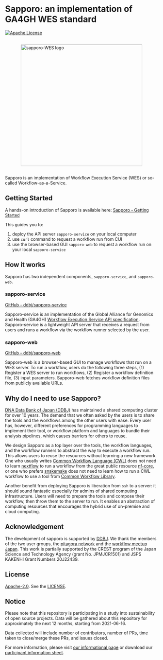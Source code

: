 # Sapporo: an implementation of GA4GH WES standard

[![Apache License](https://img.shields.io/badge/license-Apache%202.0-orange.svg?style=flat&color=important)](http://www.apache.org/licenses/LICENSE-2.0)

<img src="https://raw.githubusercontent.com/sapporo-wes/sapporo/main/logo/sapporo-WES.svg" width="400" style="display: block; margin-left: auto; margin-right: auto; margin-top: 30px; margin-bottom: 30px;" alt="sapporo-WES logo">

Sapporo is an implementation of Workflow Execution Service (WES) or so-called Workflow-as-a-Service.

## Getting Started

A hands-on introduction of Sapporo is available here: [Sapporo - Getting Started](https://github.com/sapporo-wes/sapporo/blob/main/docs/GettingStarted.md)

This guides you to:

1. deploy the API server `sapporo-service` on your local computer
1. use `curl` command to request a workflow run from CUI
1. use the browser-based GUI `sapporo-web` to request a workflow run on your local `sapporo-service`

## How it works

Sapporo has two independent components, `sapporo-service`, and `sapporo-web`.

### sapporo-service

[GitHub - ddbj/sapporo-service](https://github.com/sapporo-wes/sapporo-service)

Sapporo-service is an implementation of the Global Alliance for Genomics and Health (GA4GH) [Workflow Execution Service API specification](https://ga4gh.github.io/workflow-execution-service-schemas/docs/). Sapporo-service is a lightweight API server that receives a request from users and runs a workflow via the workflow runner selected by the user.

### sapporo-web

[GitHub - ddbj/sapporo-web](https://github.com/sapporo-wes/sapporo-web)

Sapporo-web is a browser-based GUI to manage workflows that run on a WES server. To run a workflow, users do the following three steps, (1) Register a WES server to run workflows, (2) Register a workflow definition file, (3) input parameters. Sapporo-web fetches workflow definition files from publicly available URLs.

## Why do I need to use Sapporo?

[DNA Data Bank of Japan (DDBJ)](https://ddbj.nig.ac.jp) has maintained a shared computing cluster for over 10 years. The demand that we often asked by the users is to share the tools and the workflows among the other users with ease. Every user has, however, different preferences for programming languages to implement their tool, or workflow platform and languages to bundle their analysis pipelines, which causes barriers for others to reuse.

We design Sapporo as a top layer over the tools, the workflow languages, and the workflow runners to abstract the way to execute a workflow run. This allows users to reuse the resources without learning a new framework. One who usually writes [Common Workflow Language (CWL)](https://commonwl.org) does not need to learn [nextflow](https://nextflow.io) to run a workflow from the great public resource [nf-core](https://nf-co.re), or one who prefers [snakemake](https://snakemake.readthedocs.io/en/stable/index.html) does not need to learn how to run a CWL workflow to use a tool from [Common Workflow Library](https://github.com/common-workflow-library).

Another benefit from deploying Sapporo is liberation from `ssh` to a server: it should sound fantastic especially for admins of shared computing infrastructure. Users will need to prepare the tools and compose their workflow, then throw them to the server to run. It enables an abstraction of computing resources that encourages the hybrid use of on-premise and cloud computing.

## Acknowledgement

The development of sapporo is supported by [DDBJ](https://ddbj.nig.ac.jp). We thank the members of the two user groups, the [pitagora network](https://pitagora-network.org/) and the [workflow meetup Japan](https://workflow-meetup-jp.github.io/). This work is partially supported by the CREST program of the Japan Science and Technology Agency (grant No. JPMJCR1501) and JSPS KAKENHI Grant Numbers 20J22439.

## License

[Apache-2.0](https://www.apache.org/licenses/LICENSE-2.0). See the [LICENSE](https://github.com/sapporo-wes/sapporo-web/blob/main/LICENSE).

## Notice

Please note that this repository is participating in a study into sustainability
of open source projects. Data will be gathered about this repository for
approximately the next 12 months, starting from 2021-06-16.

Data collected will include number of contributors, number of PRs, time taken to
close/merge these PRs, and issues closed.

For more information, please visit
[our informational page](https://sustainable-open-science-and-software.github.io/) or download our [participant information sheet](https://sustainable-open-science-and-software.github.io/assets/PIS_sustainable_software.pdf).
